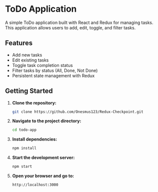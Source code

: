 # ToDo Application

A simple ToDo application built with React and Redux for managing tasks. This application allows users to add, edit, toggle, and filter tasks.

## Features

- Add new tasks
- Edit existing tasks
- Toggle task completion status
- Filter tasks by status (All, Done, Not Done)
- Persistent state management with Redux

## Getting Started

1. **Clone the repository:**
   ```bash
   git clone https://github.com/Onesmus123/Redux-Checkpoint.git

2. **Navigate to the project directory:**
   ```bash
   cd todo-app


3. **Install dependencies:**
    ```bash
    npm install

4. **Start the development server:**
    ```bash
    npm start


5. **Open your browser and go to:**
    ```bash
    http://localhost:3000

